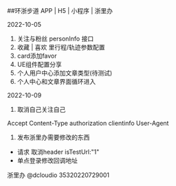 ##环浙步道  APP | H5 | 小程序 | 浙里办

2022-10-05
1. 关注与粉丝  personInfo 接口
2. 收藏 | 喜欢 里行程/轨迹参数配置
3. card添加favor
4. UE组件配置分享
5. 个人用户中心添加文章类型(待测试)
6. 个人中心和文章界面循环进入

2022-10-09
1. 取消自己关注自己


Accept
Content-Type
authorization
clientinfo
User-Agent


1. 发布浙里办需要修改的东西
- 请求 取消header isTestUrl:"1"
- 单点登录修改回调地址

浙里办 @dcloudio  35320220729001